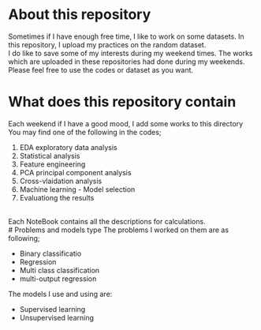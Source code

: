 # About this repository
Sometimes if I have enough free time, I like to work on some datasets. In this repository, I upload my practices on the random dataset.
<br>
I do like to save some of my interests during my weekend times.
The works which are uploaded in these repositories had done during my weekends.
Please feel free to use the codes or dataset as you want.
<br>
# What does this repository contain 
Each weekend if I have a good mood, I add some works to this directory
</br>
You may find one of the following in the codes;
<ol>
<li> EDA exploratory data analysis </li>
<li> Statistical analysis </li>
<li> Feature engineering </li>
<li> PCA principal component analysis </li>
<li> Cross-vlaidation analysis </li>
<li> Machine learning - Model selection </li>
<li> Evaluationg the results </li>
</ol>
</br>
Each NoteBook contains all the descriptions for calculations.
</br>
# Problems and models type
The problems I worked on them are as following;
<ul>
<li> Binary classificatio </li>
<li> Regression </li>
<li> Multi class classification </li>
<li> multi-output regression </li>
</ul>
The models I use and using are:
<ul>
<li> Supervised learning </li>
<li> Unsupervised learning </li>
</ul>
